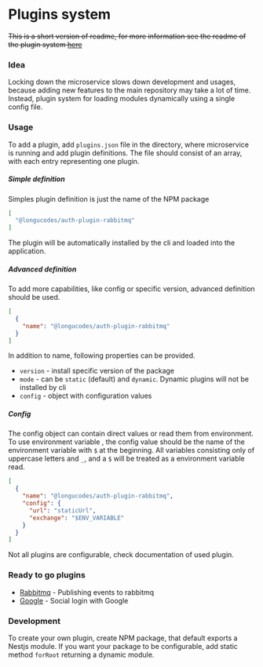 # Plugins system

~~This is a short version of readme, for more information see the readme of the plugin system [here](https://github.com/LonguCodes/packages/tree/master/packages/plugin-system-loader)~~

### Idea

Locking down the microservice slows down development and usages, because adding new features to the main repository may take a lot of time.
Instead, plugin system for loading modules dynamically using a single config file.

### Usage

To add a plugin, add `plugins.json` file in the directory, where microservice is running and add plugin definitions.
The file should consist of an array, with each entry representing one plugin.

##### Simple definition

Simples plugin definition is just the name of the NPM package
```json
[
  "@longucodes/auth-plugin-rabbitmq"
]
```

The plugin will be automatically installed by the cli and  loaded into the application.

##### Advanced definition

To add more capabilities, like config or specific version, advanced definition should be used.
```json
[
  {
    "name": "@longucodes/auth-plugin-rabbitmq"
  }
]
```

In addition to name, following properties can be provided.

 - `version` - install specific version of the package
 - `mode` - can be `static` (default) and `dynamic`. Dynamic plugins will not be installed by cli
 - `config` - object with configuration values

##### Config

The config object can contain direct values or read them from environment. 
To use environment variable , the config value should be the name of the environment variable with `$` at the beginning.
All variables consisting only of uppercase letters and `_`, and a `$` will be treated as a environment variable read. 
```json
[
  {
    "name": "@longucodes/auth-plugin-rabbitmq",
    "config": {
      "url": "staticUrl",
      "exchange": "$ENV_VARIABLE"
    }
  }
]
```
Not all plugins are configurable, check documentation of used plugin.

### Ready to go plugins

- [Rabbitmq](../libs/auth-plugin-rabbitmq/README.md) - Publishing events to rabbitmq
- [Google](../libs/auth-plugin-google/README.md) - Social login with Google

### Development

To create your own plugin, create NPM package, that default exports a Nestjs module. If you want your package to be configurable, add static method `forRoot` returning a dynamic module.


